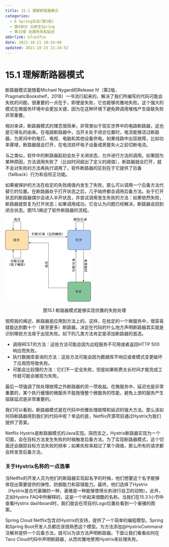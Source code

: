 ```yaml
---
title: 15.1 理解断路器模式
categories: 
  - 6 Spring实战(第5版)
  - 第4部分 云原生Spring
  - 第15章 处理失败和延迟
abbrlink: b7ce3fce
date: 2021-10-21 18:24:08
updated: 2021-10-23 21:24:52
---
```

# 15.1 理解断路器模式
断路器模式是随着Michael Nygard的Release It!（第2版，PragmaticBookshelf，2018）一书流行起来的，解决了我们所编写的代码可能会失败的问题。很重要的一点在于，即便是失败，它也能够优雅地失败。这个强大的模式在微服务环境中会更加关键，因为在这种环境下避免跨调用堆栈产生级联失败非常重要。

相对来讲，断路器模式的理念很简单，非常类似于现实世界中的电路断路器，这也是它得名的由来。在电路断路器中，当开关处于闭合位置时，电流能够流过断路器，为房间中的电灯、电视、电脑和其他设备供电。如果线路中出现故障，比如功率骤增，断路器就会打开，在电流损坏电子设备或房屋失火之前切断电流。

与之类似，软件中的断路器起初会处于关闭状态，允许进行方法的调用。如果因为某种原因，方法调用失败了（比如时间超出了定义的阈值），断路器就会打开，就不会对失败的方法再执行调用了。软件断路器的区别在于它提供了后备（fallback）行为和自校正功能。

如果被保护的方法在给定的失败阈值内发生了失败，那么可以调用一个后备方法代替它的位置。在断路器处于打开状态之后，几乎始终都会调用后备方法。处于打开状态的断路器偶尔会进入半开状态，并尝试调用发生失败的方法：如果依然失败，断路器就恢复为打开状态；如果调用成功，它会认为问题已经解决，断路器会回到闭合状态。图15.1阐述了软件断路器的流程。

![image-20211023212429519](https://raw.githubusercontent.com/lanlan2017/images/master/Blog/Sum/20211023212429.png)

<center>图15.1 断路器模式能够实现优雅的失败处理</center>

按照我的阐述，断路器是应用到方法上的。这样，在给定的一个微服务中，很容易就能达到数十个（甚至更多）断路器。决定在代码的什么地方声明断路器其实就是识别哪些方法易于出现失败。如下的几类方法肯定是添加断路器的首选。
- 调用REST的方法：这些方法可能会因为远程服务不可用或者返回HTTP 500响应而失败。
- 执行数据库查询的方法：这些方法可能会因为数据库不响应或者模式变更破坏了应用而导致失败。
- 可能会比较慢的方法：它们不一定会失败，但是如果耗费太长时间才能完成工作就可能会被视为失败。

最后一项强调了除处理故障之外断路器的另一项收益。在微服务中，延迟也是非常重要的，某个执行缓慢的微服务不能拖慢整个微服务的性能，避免上游的服务产生级联延迟是非常重要的。

我们可以看到，断路器模式是在代码中优雅处理故障和延迟的强大方法。那么该如何将断路器用到我们的代码中呢？幸运的是，Netflix开源项目通过Hystrix为我们提供了答案。

Netflix Hystrix是断路器模式的Java实现。简而言之，Hystrix断路器实现为一个切面，会在目标方法发生失败的时候触发后备方法。为了实现断路器模式，这个切面还会跟踪目标方法失败的频率；如果失败率超过了某个阈值，那么所有的请求都会转发至后备方法。

### 关于Hystrix名称的一点逸事
当Netflix的开发人员为他们的断路器实现起名字的时候，他们想要这个名字能够体现出需要提供的弹性、防御能力和容错能力。最终，他们选择了Hystrix（Hystrix是古代豪猪的一种，豪猪是一种能够使用长刺进行自卫的动物）。此外，正如Hystrix FAQ中所解释的，这是一个听起来很酷的名称。当我们在15.3.1小节中查看Hystrix dashboard时，我们就会在项目的Logo位置处看到一个豪猪的图案。

Spring Cloud Netflix包含对Hystrix的支持，提供了一个简单的编程模型。Spring和Spring Boot开发人员都应该很熟悉这个模型。为方法添加@HystrixCommand注解并提供一个后备方法，就可以为该方法声明断路器。下面让我们看看如何在Taco Cloud代码中声明断路器，从而优雅地使用Hystrix来处理失败。
